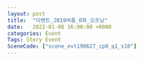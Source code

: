 ```yaml
---
layout: post
title:  "이벤트_2019여름_0화_오프닝"
date:   2022-01-08 16:00:00 +0000
categories: Event
Tags: Story Event
SceneCode: ["scene_evt190627_cp0_q1_s10"]
---
```

